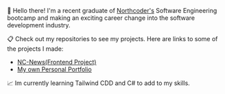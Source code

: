 :wave: Hello there! I'm a recent graduate of [Northcoder's](https://northcoders.com/) Software Engineering bootcamp and making an exciting career change into the software development industry.

:clipboard: Check out my repositories to see my projects. Here are links to some of the projects I made:
- [NC-News(Frontend Project)](https://nc-news-hjaox.netlify.app/)
- [My own Personal Portfolio]([https://hjaox.github.io/](https://hectorobanana.netlify.app/))


:chart_with_upwards_trend: Im currently learning Tailwind CDD and C# to add to my skills.
